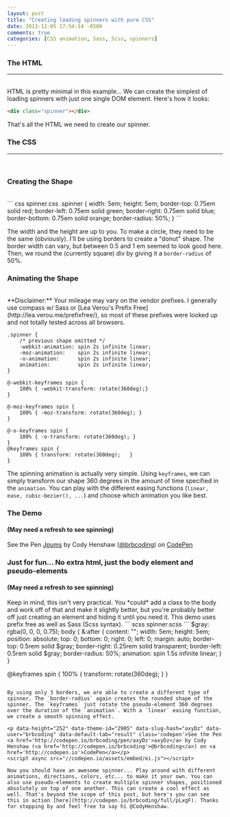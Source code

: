 ```yaml
---
layout: post
title: "Creating loading spinners with pure CSS"
date: 2013-12-05 17:54:14 -0500
comments: true
categories: [CSS animation, Sass, Scss, spinners]
---
```


<h3>The HTML</h3>
<hr />
<br />
HTML is pretty minimal in this example... We can create the simplest of loading spinners with just one single DOM element. Here's how it looks:  

``` html spinner.html
<div class="spinner"></div>
```

That's all the HTML we need to create our spinner.



<h3>The CSS</h3>
<hr />
<br />
<h3>Creating the Shape</h3>
<br />
``` css spinner.css
.spinner {
	width:  5em;  
	height: 5em;
	border-top:    0.75em solid red;
	border-left:   0.75em solid green;
	border-right:  0.75em solid blue;
	border-bottom: 0.75em solid orange;
	border-radius: 50%;
}
```  

The width and the height are up to you. To make a circle, they need to be the same (obviously). I'll be using borders to create a "donut" shape. The border width can vary, but between 0.5 and 1 em seemed to look good here. Then, we round the (currently square) div by giving it a `border-radius` of 50%.

<h3>Animating the Shape</h3>
<br />
**Disclaimer:** Your mileage may vary on the vendor prefixes. I generally use compass w/ Sass or [Lea Verou's Prefix Free](http://lea.verou.me/prefixfree/), so most of these prefixes were looked up and not totally tested across all browsers. 

```
.spinner {
	/* previous shape omitted */
	-webkit-animation: spin 2s infinite linear;
	-moz-animation:    spin 2s infinite linear;
	-o-animation:      spin 2s infinite linear;
	animation:         spin 2s infinite linear;
}

@-webkit-keyframes spin {
	100% { -webkit-transform: rotate(360deg);}
}

@-moz-keyframes spin {
	100% { -moz-transform: rotate(360deg); }
}

@-o-keyframes spin {
	100% { -o-transform: rotate(360deg); } 
}
@keyframes spin {
	100% { transform: rotate(360deg);   }
}
```

The spinning animation is actually very simple. Using `keyframes`, we can simply transform our shape 360 degrees in the amount of time specified in the `animation`. You can play with the different easing functions (`linear, ease, cubic-bezier(), ...`) and choose which animation you like best. 

<h3>The Demo</h3>
<h4>(May need a refresh to see spinning)</h4>
<p data-height="268" data-theme-id="2905" data-slug-hash="Jpums" data-user="brbcoding" data-default-tab="result" class='codepen'>See the Pen <a href='http://codepen.io/brbcoding/pen/Jpums'>Jpums</a> by Cody Henshaw (<a href='http://codepen.io/brbcoding'>@brbcoding</a>) on <a href='http://codepen.io'>CodePen</a></p>
<script async src="//codepen.io/assets/embed/ei.js"></script>

<h3>Just for fun... No extra html, just the body element and pseudo-elements</h3>
<h4>(May need a refresh to see spinning)</h4>
Keep in mind, this isn't very practical. You *could* add a class to the body and work off of that and make it slightly better, but you're probably better off just creating an element and hiding it until you need it.  
This demo uses prefix free as well as Sass (Scss syntax).  
``` scss spinner.scss ```
$gray: rgba(0, 0, 0, 0.75);
body {
	&:after {
	content: "";
	width: 5em;
	height: 5em;
	position: absolute;
	top: 0; bottom: 0; right: 0; left: 0;
	margin: auto;
	border-top: 0.5rem solid $gray;
	border-right: 0.25rem solid transparent;
	border-left: 0.5rem solid $gray;
	border-radius: 50%;
	animation: spin 1.5s infinite linear;
	}
}

@keyframes spin {
	 100% { transform: rotate(360deg); }
}
```

By using only 3 borders, we are able to create a different type of spinner. The `border-radius` again creates the rounded shape of the spinner. The `keyframes` just rotate the pseudo-element 360 degrees over the duration of the `animation`. With a `linear` easing function, we create a smooth spinning effect.  

<p data-height="252" data-theme-id="2905" data-slug-hash="axyDz" data-user="brbcoding" data-default-tab="result" class='codepen'>See the Pen <a href='http://codepen.io/brbcoding/pen/axyDz'>axyDz</a> by Cody Henshaw (<a href='http://codepen.io/brbcoding'>@brbcoding</a>) on <a href='http://codepen.io'>CodePen</a></p>
<script async src="//codepen.io/assets/embed/ei.js"></script>

Now you should have an awesome spinner... Play around with different animations, directions, colors, etc... to make it your own. You can also use pseudo-elements to create multiple spinner shapes, positioned absolutely on top of one another. This can create a cool effect as well. That's beyond the scope of this post, but here's you can see this in action [here](http://codepen.io/brbcoding/full/pLxgF). Thanks for stopping by and feel free to say hi @CodyHenshaw.